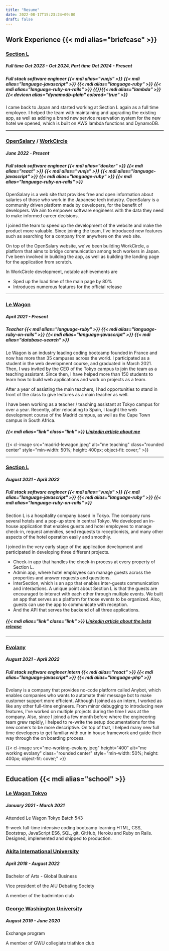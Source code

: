 ```yaml
---
title: "Resume"
date: 2022-08-17T15:23:24+09:00
draft: false
---
```


## Work Experience {{< mdi alias="briefcase" >}}

### [Section L](https://section-l.co/)

##### Full time Oct 2023 - Oct 2024, Part time Oct 2024 - Present

##### Full stack software engineer {{< mdi alias="vuejs" >}} {{< mdi alias="language-javascript" >}} {{< mdi alias="language-ruby" >}} {{< mdi alias="language-ruby-on-rails" >}} {{<mdi alias="aws" >}}{{< mdi alias="lambda" >}}{{< devicon alias="dynamodb-plain" colored="true" >}}

I came back to Japan and started working at Section L again as a full time employee. I helped the team with maintaining and upgrading the existing app, as well as adding a brand new service reservation system for the new hotel we opened, which is built on AWS lambda functions and DynamoDB.

---

### [OpenSalary](https://opensalary.jp/) / [WorkCircle](https://workcircle.app)

##### June 2022 - Present

##### Full stack software engineer {{< mdi alias="docker" >}} {{< mdi alias="react" >}} {{< mdi alias="vuejs" >}} {{< mdi alias="language-javascript" >}} {{< mdi alias="language-ruby" >}} {{< mdi alias="language-ruby-on-rails" >}}

OpenSalary is a web site that provides free and open information about salaries of those who work in the Japanese tech industry. OpenSalary is a community driven platform made by developers, for the benefit of developers. We aim to empower software engineers with the data they need to make informed career decisions.

I joined the team to speed up the development of the website and make the product more valuable. Since joining the team, I've introduced new features such as searching for a company from anywhere on the web site.

On top of the OpenSalary website, we've been building WorkCircle, a platform that aims to bridge communication among tech workers in Japan. I've been involved in building the app, as well as building the landing page for the application from scratch.

In WorkCircle development, notable achievements are

- Sped up the load time of the main page by 80%
- Introduces numerous features for the official release

---

### [Le Wagon](https://www.lewagon.com/tokyo)

##### April 2021 - Present

##### Teacher {{< mdi alias="language-ruby" >}} {{< mdi alias="language-ruby-on-rails" >}} {{< mdi alias="language-javascript" >}} {{< mdi alias="database-search" >}}

Le Wagon is an industry leading coding bootcamp founded in France and now has more than 35 campuses across the world. I participated as a student in the web development course, and graduated in March 2021. Then, I was invited by the CEO of the Tokyo campus to join the team as a teaching assistant. Since then, I have helped more than 150 students to learn how to build web applications and work on projects as a team.

After a year of assisting the main teachers, I had opportunities to stand in front of the class to give lectures as a main teacher as well.

I have been working as a teacher / teaching assistant at Tokyo campus for over a year. Recently, after relocating to Spain, I taught the web development course of the Madrid campus, as well as the Cape Town campus in South Africa.

##### {{< mdi alias="link" class="link" >}} [Linkedin article about me](https://www.linkedin.com/posts/le-wagon-tokyo_webdevelopment-developer-freelance-activity-6920247551661137920-JTs1?utm_source=linkedin_share&utm_medium=member_desktop_web)

{{< cl-image src="madrid-lewagon.jpeg" alt="me teaching" class="rounded center" style="min-width: 50%; height: 400px; object-fit: cover;" >}}

---

### [Section L](https://section-l.co/)

##### August 2021 - April 2022

##### Full stack software engineer {{< mdi alias="vuejs" >}} {{< mdi alias="language-javascript" >}} {{< mdi alias="language-ruby" >}} {{< mdi alias="language-ruby-on-rails" >}}

Section L is a hospitality company based in Tokyo. The company runs several hotels and a pop-up store in central Tokyo. We developed an in-house application that enables guests and hotel employees to manage check-in, request amenities, send requests to receptionists, and many other aspects of the hotel operation easily and smoothly.

I joined in the very early stage of the application development and participated in developing three different projects.

- Check-in app that handles the check-in process at every property of Section L.
- Admin app, where hotel employees can manage guests across the properties and answer requests and questions.
- InterSection, which is an app that enables inter-guests communication and interactions. A unique point about Section L is that the guests are encouraged to interact with each other through multiple events. We built an app that serves as a platform for those events to be organized. Also, guests can use the app to communicate with reception.
- And the API that serves the backend of all three applications.

##### {{< mdi alias="link" class="link" >}} [Linkedin article about the beta release](https://www.linkedin.com/posts/section-l_community-team-tokyo-activity-6874648735641694208-UanI?utm_source=share)

---

### [Evolany](https://evolany.com/)

##### August 2021 - April 2022

##### Full stack software engineer intern {{< mdi alias="react" >}} {{< mdi alias="language-javascript" >}} {{< mdi alias="language-php" >}}

Evolany is a company that provides no-code platform called Anybot, which enables companies who wants to automate their message bot to make customer support more efficient. Although I joined as an intern, I worked as like any other full-time engineers. From minor debugging to introducing new features, I've worked on multiple projects during the time I was at the company. Also, since I joined a few month before where the engineering team grew rapidly, I helped to re-write the setup documentations for the new comers to be more descriptive. On top of that, I helped many new full time developers to get familiar with our in house framework and guide their way through the on boarding process.

{{< cl-image src="me-working-evolany.jpeg" height="400" alt="me working evolany" class="rounded center" style="min-width: 50%; height: 400px; object-fit: cover;" >}}

---

## Education {{< mdi alias="school" >}}

### [Le Wagon Tokyo](https://www.lewagon.com/tokyo)

##### January 2021 - March 2021

Attended Le Wagon Tokyo Batch 543

9-week full-time intensive coding bootcamp learning HTML, CSS, Bootstrap, JavaScript ES6,
SQL, git, GitHub, Heroku and Ruby on Rails. Designed, implemented and shipped to
production.

### [Akita International University](https://www.aiu.ac.jp/)

##### April 2018 - August 2022

Bachelor of Arts - Global Business

Vice president of the AIU Debating Society

A member of the badminton club

### [George Washington University](https://www.gwu.edu/)

##### August 2019 - June 2020

Exchange program

A member of GWU collegiate triathlon club
